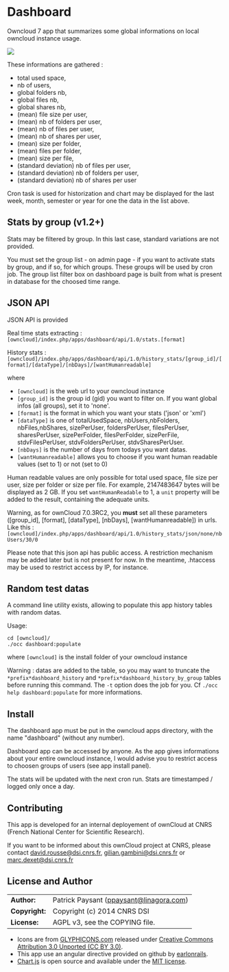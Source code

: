 # Dashboard

Owncloud 7 app that summarizes some global informations on local owncloud instance usage.

![](https://cloud.githubusercontent.com/assets/8192056/4933656/7da19c5a-6599-11e4-94ec-f5667d4e1f22.png)

These informations are gathered :
* total used space,
* nb of users,
* global folders nb,
* global files nb,
* global shares nb,
* (mean) file size per user,
* (mean) nb of folders per user,
* (mean) nb of files per user,
* (mean) nb of shares per user,
* (mean) size per folder,
* (mean) files per folder,
* (mean) size per file,
* (standard deviation) nb of files per user,
* (standard deviation) nb of folders per user,
* (standard deviation) nb of shares per user

Cron task is used for historization and chart may be displayed for the last week, month, semester or year for one the data in the list above.

## Stats by group (v1.2+)

Stats may be filtered by group. In this last case, standard variations are not provided.

You must set the group list - on admin page - if you want to activate stats by group, and if so, for which groups. These groups will be used by cron job.
The group list filter box on dashboard page is built from what is present in database for the choosed time range.

## JSON API

JSON API is provided

Real time stats extracting :
`[owncloud]/index.php/apps/dashboard/api/1.0/stats.[format]`

History stats :
`[owncloud]/index.php/apps/dashboard/api/1.0/history_stats/[group_id]/[format]/[dataType]/[nbDays]/[wantHumanreadable]`

where
* `[owncloud]` is the web url to your owncloud instance
* `[group_id]` is the group id (gid) you want to filter on. If you want global infos (all groups), set it to 'none'.
* `[format]` is the format in which you want your stats ('json' or 'xml')
* `[dataType]` is one of totalUsedSpace, nbUsers,nbFolders, nbFiles,nbShares, sizePerUser, foldersPerUser, filesPerUser, sharesPerUser, sizePerFolder, filesPerFolder, sizePerFile, stdvFilesPerUser, stdvFoldersPerUser, stdvSharesPerUser.
* `[nbDays]` is the number of days from todays you want datas.
* `[wantHumanreadable]` allows you to choose if you want human readable values (set to 1) or not (set to 0)

Human readable values are only possible for total used space, file size per user, size per folder or size per file.
For example, 2147483647 bytes will be displayed as  2 GB.
If you set `wantHumanReadable` to 1, a `unit` property will be added to the result, containing the adequate units.

Warning, as for ownCloud 7.0.3RC2, you **must** set all these parameters ([group_id], [format], [dataType], [nbDays], [wantHumanreadable]) in urls.
Like this : `[owncloud]/index.php/apps/dashboard/api/1.0/history_stats/json/none/nbUsers/30/0`

Please note that this json api has public access. A restriction mechanism may be added later but is not present for now. In the meantime, .htaccess may be used to restrict access by IP, for instance.

## Random test datas

A command line utility exists, allowing to populate this app history tables with random datas.

Usage:

```shell
cd [owncloud]/
./occ dashboard:populate
```
where `[owncloud]` is the install folder of your owncloud instance

Warning : datas are added to the table, so you may want to truncate the `*prefix*dashboard_history` and `*prefix*dashboard_history_by_group` tables before running this command. The `-t` option does the job for you.
Cf `./occ help dashboard:populate` for more informations.

## Install

The dashboard app must be put in the owncloud apps directory, with the name "dashboard" (without any number).

Dashboard app can be accessed by anyone. As the app gives informations about your entire owncloud instance, I would advise you to restrict access to choosen groups of users (see app install panel).

The stats will be updated with the next cron run. Stats are timestamped / logged only once a day.

## Contributing

This app is developed for an internal deployement of ownCloud at CNRS (French National Center for Scientific Research).

If you want to be informed about this ownCloud project at CNRS, please contact david.rousse@dsi.cnrs.fr, gilian.gambini@dsi.cnrs.fr or marc.dexet@dsi.cnrs.fr

## License and Author

|                      |                                          |
|:---------------------|:-----------------------------------------|
| **Author:**          | Patrick Paysant (<ppaysant@linagora.com>)
| **Copyright:**       | Copyright (c) 2014 CNRS DSI
| **License:**         | AGPL v3, see the COPYING file.

* Icons are from [GLYPHICONS.com](http://glyphicons.com/) released under [Creative Commons Attribution 3.0 Unported (CC BY 3.0)](http://creativecommons.org/licenses/by/3.0/).
* This app use an angular directive provided on github by [earlonrails](http://earlonrails.github.io/angular-chartjs-directive/).
* [Chart.js](http://www.chartjs.org/) is open source and available under the [MIT license](http://opensource.org/licenses/MIT).
